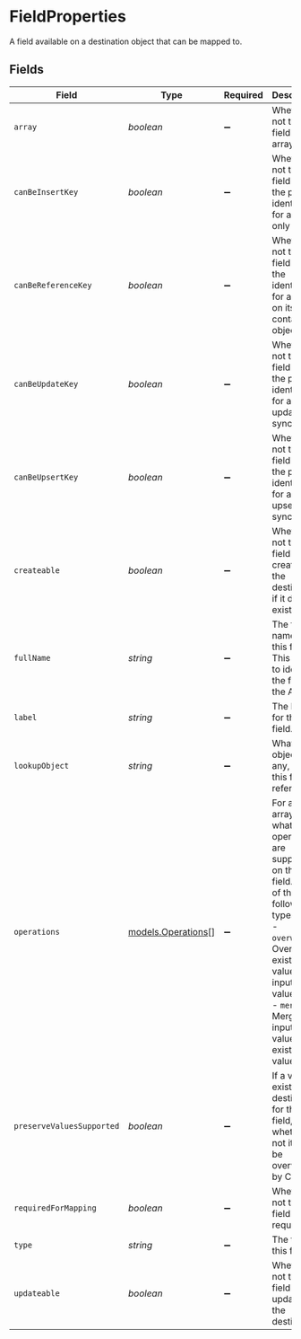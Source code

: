 # FieldProperties

A field available on a destination object that can be mapped to.


## Fields

| Field                                                                                                                                                                                                            | Type                                                                                                                                                                                                             | Required                                                                                                                                                                                                         | Description                                                                                                                                                                                                      | Example                                                                                                                                                                                                          |
| ---------------------------------------------------------------------------------------------------------------------------------------------------------------------------------------------------------------- | ---------------------------------------------------------------------------------------------------------------------------------------------------------------------------------------------------------------- | ---------------------------------------------------------------------------------------------------------------------------------------------------------------------------------------------------------------- | ---------------------------------------------------------------------------------------------------------------------------------------------------------------------------------------------------------------- | ---------------------------------------------------------------------------------------------------------------------------------------------------------------------------------------------------------------- |
| `array`                                                                                                                                                                                                          | *boolean*                                                                                                                                                                                                        | :heavy_minus_sign:                                                                                                                                                                                               | Whether or not this field is an array type.                                                                                                                                                                      |                                                                                                                                                                                                                  |
| `canBeInsertKey`                                                                                                                                                                                                 | *boolean*                                                                                                                                                                                                        | :heavy_minus_sign:                                                                                                                                                                                               | Whether or not this field can be the primary identifier for a create only sync.                                                                                                                                  | true                                                                                                                                                                                                             |
| `canBeReferenceKey`                                                                                                                                                                                              | *boolean*                                                                                                                                                                                                        | :heavy_minus_sign:                                                                                                                                                                                               | Whether or not this field can be the identifier for a lookup on its containing object.                                                                                                                           | true                                                                                                                                                                                                             |
| `canBeUpdateKey`                                                                                                                                                                                                 | *boolean*                                                                                                                                                                                                        | :heavy_minus_sign:                                                                                                                                                                                               | Whether or not this field can be the primary identifier for an update only sync.                                                                                                                                 | true                                                                                                                                                                                                             |
| `canBeUpsertKey`                                                                                                                                                                                                 | *boolean*                                                                                                                                                                                                        | :heavy_minus_sign:                                                                                                                                                                                               | Whether or not this field can be the primary identifier for an upsert sync.                                                                                                                                      | true                                                                                                                                                                                                             |
| `createable`                                                                                                                                                                                                     | *boolean*                                                                                                                                                                                                        | :heavy_minus_sign:                                                                                                                                                                                               | Whether or not this field can be created in the destination if it doesn't exist.                                                                                                                                 | true                                                                                                                                                                                                             |
| `fullName`                                                                                                                                                                                                       | *string*                                                                                                                                                                                                         | :heavy_minus_sign:                                                                                                                                                                                               | The full name for this field. This is used to identify the field in the API.                                                                                                                                     | external_id                                                                                                                                                                                                      |
| `label`                                                                                                                                                                                                          | *string*                                                                                                                                                                                                         | :heavy_minus_sign:                                                                                                                                                                                               | The label for this field.                                                                                                                                                                                        | External User ID                                                                                                                                                                                                 |
| `lookupObject`                                                                                                                                                                                                   | *string*                                                                                                                                                                                                         | :heavy_minus_sign:                                                                                                                                                                                               | What object, if any, that this field references.                                                                                                                                                                 | company                                                                                                                                                                                                          |
| `operations`                                                                                                                                                                                                     | [models.Operations](../models/operations.md)[]                                                                                                                                                                   | :heavy_minus_sign:                                                                                                                                                                                               | For an array type, what operations are supported on this field. One of the following types:<br/>- `overwrite`: Overwrite existing values with inputted values<br/>- `merge`: Merge inputted values with existing values<br/> |                                                                                                                                                                                                                  |
| `preserveValuesSupported`                                                                                                                                                                                        | *boolean*                                                                                                                                                                                                        | :heavy_minus_sign:                                                                                                                                                                                               | If a value exists in the destination for this field, whether or not it can be overwritten by Census.                                                                                                             | true                                                                                                                                                                                                             |
| `requiredForMapping`                                                                                                                                                                                             | *boolean*                                                                                                                                                                                                        | :heavy_minus_sign:                                                                                                                                                                                               | Whether or not this field is required.                                                                                                                                                                           | true                                                                                                                                                                                                             |
| `type`                                                                                                                                                                                                           | *string*                                                                                                                                                                                                         | :heavy_minus_sign:                                                                                                                                                                                               | The type of this field.                                                                                                                                                                                          | string                                                                                                                                                                                                           |
| `updateable`                                                                                                                                                                                                     | *boolean*                                                                                                                                                                                                        | :heavy_minus_sign:                                                                                                                                                                                               | Whether or not this field can be updated in the destination.                                                                                                                                                     | true                                                                                                                                                                                                             |